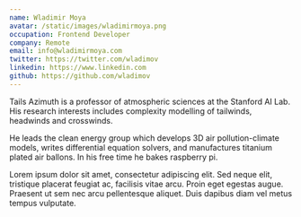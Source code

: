 ```yaml
---
name: Wladimir Moya
avatar: /static/images/wladimirmoya.png
occupation: Frontend Developer
company: Remote
email: info@wladimirmoya.com
twitter: https://twitter.com/wladimov
linkedin: https://www.linkedin.com
github: https://github.com/wladimov
---
```


Tails Azimuth is a professor of atmospheric sciences at the Stanford AI Lab. His research interests includes complexity modelling of tailwinds, headwinds and crosswinds.

He leads the clean energy group which develops 3D air pollution-climate models, writes differential equation solvers, and manufactures titanium plated air ballons. In his free time he bakes raspberry pi.

Lorem ipsum dolor sit amet, consectetur adipiscing elit. Sed neque elit, tristique placerat feugiat ac, facilisis vitae arcu. Proin eget egestas augue. Praesent ut sem nec arcu pellentesque aliquet. Duis dapibus diam vel metus tempus vulputate.
